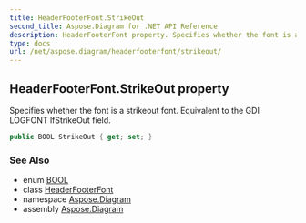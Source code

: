 ```yaml
---
title: HeaderFooterFont.StrikeOut
second_title: Aspose.Diagram for .NET API Reference
description: HeaderFooterFont property. Specifies whether the font is a strikeout font. Equivalent to the GDI LOGFONT lfStrikeOut field
type: docs
url: /net/aspose.diagram/headerfooterfont/strikeout/
---
```

## HeaderFooterFont.StrikeOut property

Specifies whether the font is a strikeout font. Equivalent to the GDI LOGFONT lfStrikeOut field.

```csharp
public BOOL StrikeOut { get; set; }
```

### See Also

* enum [BOOL](../../bool/)
* class [HeaderFooterFont](../)
* namespace [Aspose.Diagram](../../headerfooterfont/)
* assembly [Aspose.Diagram](../../../)


